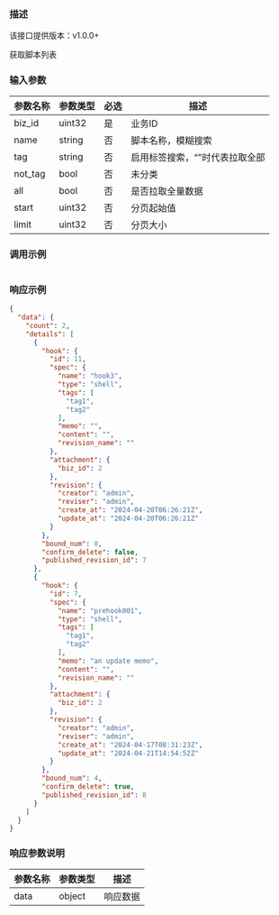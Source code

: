 ### 描述

该接口提供版本：v1.0.0+

获取脚本列表

### 输入参数

| 参数名称 | 参数类型 | 必选 | 描述             |
| -------- | -------- | ---- |----------------|
| biz_id   | uint32   | 是   | 业务ID           |
| name     | string   | 否   | 脚本名称，模糊搜索      |
| tag      | string   | 否   | 启用标签搜索，“”时代表拉取全部 |
| not_tag  | bool     | 否   | 未分类            |
| all      | bool     | 否   | 是否拉取全量数据       |
| start    | uint32   | 否   | 分页起始值          |
| limit    | uint32   | 否   | 分页大小           |

### 调用示例

```json

```

### 响应示例

```json
{
  "data": {
    "count": 2,
    "details": [
      {
        "hook": {
          "id": 11,
          "spec": {
            "name": "hook3",
            "type": "shell",
            "tags": [
              "tag1",
              "tag2"
            ],
            "memo": "",
            "content": "",
            "revision_name": ""
          },
          "attachment": {
            "biz_id": 2
          },
          "revision": {
            "creator": "admin",
            "reviser": "admin",
            "create_at": "2024-04-20T06:26:21Z",
            "update_at": "2024-04-20T06:26:21Z"
          }
        },
        "bound_num": 0,
        "confirm_delete": false,
        "published_revision_id": 7
      },
      {
        "hook": {
          "id": 7,
          "spec": {
            "name": "prehook001",
            "type": "shell",
            "tags": [
              "tag1",
              "tag2"
            ],
            "memo": "an update memo",
            "content": "",
            "revision_name": ""
          },
          "attachment": {
            "biz_id": 2
          },
          "revision": {
            "creator": "admin",
            "reviser": "admin",
            "create_at": "2024-04-17T08:31:23Z",
            "update_at": "2024-04-21T14:54:52Z"
          }
        },
        "bound_num": 4,
        "confirm_delete": true,
        "published_revision_id": 8
      }
    ]
  }
}
```

### 响应参数说明

| 参数名称 | 参数类型 | 描述     |
| -------- | -------- | -------- |
| data     | object   | 响应数据 |

